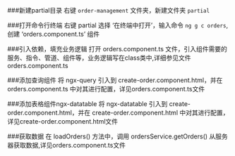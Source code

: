 ###新建partial目录
右键 `order-management` 文件夹，新建文件夹 `partial`

###打开命令行终端
右键 partial 选择 ‘在终端中打开’，输入命令 `ng g c orders`, 创建 ‘orders.component.ts’ 组件

###引入依赖，填充业务逻辑
打开 orders.component.ts 文件，引入组件需要的服务、指令、管道、组件等，业务逻辑写在class类中,详细参见文件 orders.component.ts

###添加查询组件
将 ngx-query 引入到 create-order.component.html，并在 orders.component.ts 中对其进行配置，详见orders.component.ts文件

###添加表格组件ngx-datatable
将 ngx-datatable 引入到 create-order.component.html，并在 create-order.component.html 中对其进行配置，详见create-order.component.html文件

###获取数据
在 loadOrders() 方法中，调用 ordersService.getOrders() 从服务器获取数据,详见orders.component.ts文件